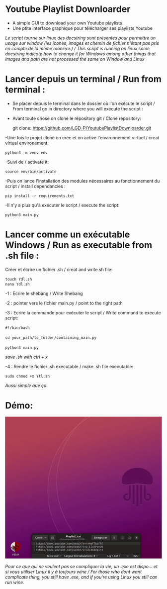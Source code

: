 # Youtube Playlist Downloarder

- A simple GUI to download your own Youtube playlists 
- Une ptite interface graphique pour télécharger ses playlists Youtube

*Le script tourne sur linux des docstring sont présentes pour permettre un usage sur window (les icones, images et chemin de fichier n'étant pas pris en compte de la même manière.) / This script is running on linux some docstring indicate how to change it for Windows among other things that images and path are not processed the same on Window and Linux*


# Lancer depuis un terminal / Run from terminal : 

- Se placer depuis le terminal dans le dossier où l'on exécute le script / From terminal go in directory where you will execute the script :

- Avant toute chose on clone le répository git / Clone repository:

    git clone: https://github.com/LGD-P/YoutubePlaylistDownloarder.git

-Une fois le projet cloné on crée et on active l'environnement virtuel / creat virtual environement:

    python3 -m venv env

-Suivi de / activate it:

    source env/bin/activate

-Puis on lance l'installation des modules nécessaires au fonctionnement du script / install dependancies :

    pip install -r requirements.txt


-Il n'y a plus qu'à exécuter le script / execute the script:

    python3 main.py


# Lancer comme un exécutable Windows / Run as executable from .sh file :

Créer et écrire un fichier  .sh / creat and write.sh file: 

    touch Ydl.sh
    nano Ydl.sh

-1 : Ecrire le shebang / Write Shebang

-2 : pointer vers le fichier main.py / point to the right path

-3 : Ecrire la commande pour exécuter le script / Write command to execute script:


    #!/bin/bash
    
    cd your_path/to_folder/containing_main.py
    
    python3 main.py

*save .sh with ctrl + x*

-4 : Rendre le fichier .sh executable / make .sh file executable:

    sudo chmod +x Ytl.sh 

*Aussi simple que ça.*

# Démo:

![demo](demo.gif)


*Pour ce que qui ne veulent pas se compliquer la vie, un .exe est dispo... et si vous utiliser Linux il y à toujours wine / For those who dont want complicate thing, you still have .exe, and if you're using Linux you still can run wine.*